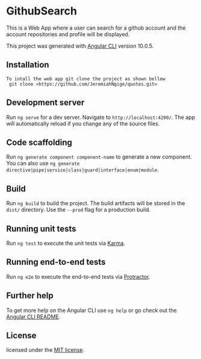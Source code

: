 # GithubSearch

This is a Web App where a user can search for a github account and the account repositories and profile will be displayed.<br> 

This project was generated with [Angular CLI](https://github.com/angular/angular-cli) version 10.0.5.

## Installation

    To intall the web app git clone the project as shown bellow 
     git clone <https://github.com/JeremiahNgige/quotes.git>

## Development server

Run `ng serve` for a dev server. Navigate to `http://localhost:4200/`. The app will automatically reload if you change any of the source files.

## Code scaffolding

Run `ng generate component component-name` to generate a new component. You can also use `ng generate directive|pipe|service|class|guard|interface|enum|module`.

## Build

Run `ng build` to build the project. The build artifacts will be stored in the `dist/` directory. Use the `--prod` flag for a production build.

## Running unit tests

Run `ng test` to execute the unit tests via [Karma](https://karma-runner.github.io).

## Running end-to-end tests

Run `ng e2e` to execute the end-to-end tests via [Protractor](http://www.protractortest.org/).

## Further help

To get more help on the Angular CLI use `ng help` or go check out the [Angular CLI README](https://github.com/angular/angular-cli/blob/master/README.md).

## License

licensed under the [MIT license](LICENSE).
